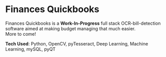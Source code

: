 # Finances Quickbooks

Finances Quickbooks is a **Work-In-Progress** full stack OCR-bill-detection software aimed at making budget managing that much easier.   
More to come!

**Tech Used**: Python, OpenCV, pyTesseract, Deep Learning, Machine Learning, mySQL, pyQT  
